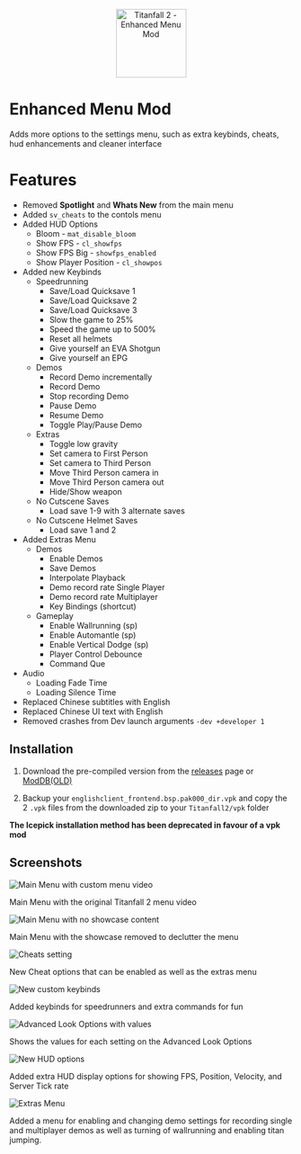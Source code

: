 <p align="center" style="text-align:center"><img width="125" height="122" src="https://raw.githubusercontent.com/taskinoz/Enhanced-Menu-Mod/master/assets/icon.png" alt="Titanfall 2 - Enhanced Menu Mod" /></p>

# Enhanced Menu Mod
Adds more options to the settings menu, such as extra keybinds, cheats, hud enhancements and cleaner interface

# Features
* Removed **Spotlight** and **Whats New** from the main menu
* Added `sv_cheats` to the contols menu
* Added HUD Options
  * Bloom - `mat_disable_bloom`
  * Show FPS - `cl_showfps`
  * Show FPS Big - `showfps_enabled`
  * Show Player Position - `cl_showpos`
* Added new Keybinds
  * Speedrunning
    * Save/Load Quicksave 1
    * Save/Load Quicksave 2
    * Save/Load Quicksave 3
    * Slow the game to 25%
    * Speed the game up to 500%
    * Reset all helmets
    * Give yourself an EVA Shotgun
    * Give yourself an EPG
  * Demos
    * Record Demo incrementally
    * Record Demo
    * Stop recording Demo
    * Pause Demo
    * Resume Demo
    * Toggle Play/Pause Demo
  * Extras
    * Toggle low gravity
    * Set camera to First Person
    * Set camera to Third Person
    * Move Third Person camera in
    * Move Third Person camera out
    * Hide/Show weapon
  * No Cutscene Saves
    * Load save 1-9 with 3 alternate saves
  * No Cutscene Helmet Saves
    * Load save 1 and 2
* Added Extras Menu
  * Demos
    * Enable Demos
    * Save Demos
    * Interpolate Playback
    * Demo record rate Single Player
    * Demo record rate Multiplayer
    * Key Bindings (shortcut)
  * Gameplay
    * Enable Wallrunning (sp)
    * Enable Automantle (sp)
    * Enable Vertical Dodge (sp)
    * Player Control Debounce
    * Command Que
* Audio
  * Loading Fade Time
  * Loading Silence Time
* Replaced Chinese subtitles with English
* Replaced Chinese UI text with English
* Removed crashes from Dev launch arguments `-dev +developer 1`

## Installation

1) Download the pre-compiled version from the [releases](https://github.com/taskinoz/Enhanced-Menu-Mod/releases) page or [ModDB(OLD)](https://www.moddb.com/mods/enhanced-menu)

2) Backup your `englishclient_frontend.bsp.pak000_dir.vpk` and copy the 2 `.vpk` files from the downloaded zip to your `Titanfall2/vpk` folder

**The Icepick installation method has been deprecated in favour of a vpk mod**

## Screenshots

![Main Menu with custom menu video](https://raw.githubusercontent.com/taskinoz/Enhanced-Menu-Mod/master/assets/menu-main.jpg)

Main Menu with the original Titanfall 2 menu video

![Main Menu with no showcase content](https://raw.githubusercontent.com/taskinoz/Enhanced-Menu-Mod/master/assets/menu-main1.jpg)

Main Menu with the showcase removed to declutter the menu

![Cheats setting](https://raw.githubusercontent.com/taskinoz/Enhanced-Menu-Mod/master/assets/menu-cheats.jpg)

New Cheat options that can be enabled as well as the extras menu

![New custom keybinds](https://raw.githubusercontent.com/taskinoz/Enhanced-Menu-Mod/master/assets/menu-keys.jpg)

Added keybinds for speedrunners and extra commands for fun

![Advanced Look Options with values](https://raw.githubusercontent.com/taskinoz/Enhanced-Menu-Mod/master/assets/menu-advanced-look.jpg)

Shows the values for each setting on the Advanced Look Options

![New HUD options](https://raw.githubusercontent.com/taskinoz/Enhanced-Menu-Mod/master/assets/menu-hud.jpg)

Added extra HUD display options for showing FPS, Position, Velocity, and Server Tick rate

![Extras Menu](https://raw.githubusercontent.com/taskinoz/Enhanced-Menu-Mod/master/assets/menu-extras.jpg)

Added a menu for enabling and changing demo settings for recording single and multiplayer demos as well as turning of wallrunning and enabling titan jumping.
